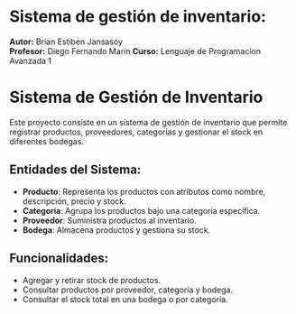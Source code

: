 # Sistema de gestión de inventario:

**Autor:** Brian Estiben Jansasoy  
**Profesor:** Diego Fernando Marin 
**Curso:** Lenguaje de Programacion Avanzada 1 

# Sistema de Gestión de Inventario

Este proyecto consiste en un sistema de gestión de inventario que permite registrar productos, proveedores, categorías y gestionar el stock en diferentes bodegas.

## Entidades del Sistema:
- **Producto**: Representa los productos con atributos como nombre, descripción, precio y stock.
- **Categoria**: Agrupa los productos bajo una categoría específica.
- **Proveedor**: Suministra productos al inventario.
- **Bodega**: Almacena productos y gestiona su stock.

## Funcionalidades:
- Agregar y retirar stock de productos.
- Consultar productos por proveedor, categoría y bodega.
- Consultar el stock total en una bodega o por categoría.
